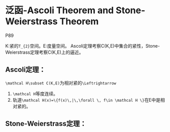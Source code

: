 # 泛函-Ascoli Theorem and Stone-Weierstrass Theorem
P89

K:紧的``T_{2}``空间。E:度量空间。
Ascoli定理考察C(K,E)中集合的紧性，Stone-Weierstrass定理考察C(K,E)上的逼近。

## **Ascoli定理：**
``\mathcal H\subset C(K,E)``为相对紧的``\Leftrightarrow`` 
1. ``\mathcal H``等度连续。
2. 轨道``\mathcal H(x)=\{f(x)\,|\,\forall \, f\in \mathcal H \}``在E中是相对紧的。



## **Stone-Weierstrass定理：**
















